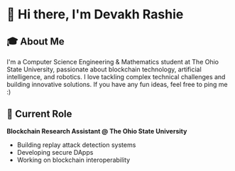 # 👋 Hi there, I'm Devakh Rashie

## 🎓 About Me
I'm a Computer Science Engineering & Mathematics student at The Ohio State University, passionate about blockchain technology, artificial intelligence, and robotics. I love tackling complex technical challenges and building innovative solutions. If you have any fun ideas, feel free to ping me :)

## 💼 Current Role
**Blockchain Research Assistant @ The Ohio State University**
- Building replay attack detection systems
- Developing secure DApps
- Working on blockchain interoperability
